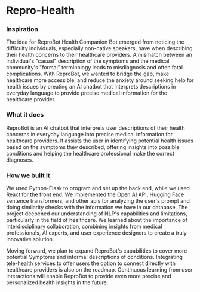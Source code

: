 # Repro-Health

### Inspiration

The idea for ReproBot Health Companion Bot emerged from noticing the difficulty individuals, especially non-native speakers, have when describing their health concerns to their healthcare providers. A mismatch between an individual's "casual" description of the symptoms and the medical community's "formal" terminology leads to misdiagnosis and often fatal complications. With ReproBot, we wanted to bridge the gap, make healthcare more accessible, and reduce the anxiety around seeking help for health issues by creating an AI chatbot that interprets descriptions in everyday language to provide precise medical information for the healthcare provider.


### What it does

ReproBot is an AI chatbot that interprets user descriptions of their health concerns in everyday language into precise medical information for healthcare providers. It assists the user in identifying potential health issues based on the symptoms they described, offering insights into possible conditions and helping the healthcare professional make the correct diagnoses.


### How we built it

We used Python-Flask to program and set up the back end, while we used React for the front end. We implemented the Open AI API, Hugging Face sentence transformers, and other apis for analyzing the user's prompt and doing similarity checks with the information we have in our database. The project deepened our understanding of NLP's capabilities and limitations, particularly in the field of healthcare. We learned about the importance of interdisciplinary collaboration, combining insights from medical professionals, AI experts, and user experience designers to create a truly innovative solution. 

Moving forward, we plan to expand ReproBot's capabilities to cover more potential Symptoms and informal descriptions of conditions. Integrating tele-health services to offer users the option to connect directly with healthcare providers is also on the roadmap. Continuous learning from user interactions will enable ReproBot to provide even more precise and personalized health insights in the future.

